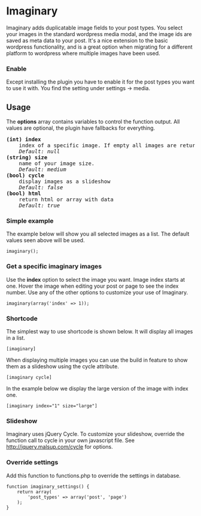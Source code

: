 # Imaginary
Imaginary adds duplicatable image fields to your post types. You select your images in the standard wordpress media modal, and the image ids are saved as meta data to your post. It's a nice extension to the basic wordpress functionality, and is a great option when migrating for a different platform to wordpress where multiple images have been used.

### Enable
Except installing the plugin you have to enable it for the post types you want to use it with. You find the setting under settings -> media.

## Usage
The <b>options</b> array contains variables to control the function output. All values are optional, the plugin have fallbacks for everything.

<pre>
<b>(int) index</b>
    index of a specific image. If empty all images are returned.
    <i>Default: null</i>
<b>(string) size</b>
    name of your image size.
    <i>Default: medium</i>
<b>(bool) cycle</b>
    display images as a slideshow
    <i>Default: false</i>
<b>(bool) html</b>
    return html or array with data
    <i>Default: true</i>
</pre>

### Simple example
The example below will show you all selected images as a list. The default values seen above will be used.
```
imaginary();
```

### Get a specific imaginary images
Use the <b>index</b> option to select the image you want. Image index starts at one. Hover the image when editing your post or page to see the index number. Use any of the other options to customize your use of Imaginary.
```
imaginary(array('index' => 1));
```

### Shortcode
The simplest way to use shortcode is shown below. It will display all images in a list.
```
[imaginary]
```

When displaying multiple images you can use the build in feature to show them as a slideshow using the cycle attribute.

```
[imaginary cycle]
```

In the example below we display the large version of the image with index one.
```
[imaginary index="1" size="large"]
```

### Slideshow
Imaginary uses jQuery Cycle. To customize your slideshow, override the function call to cycle in your own javascript file. See http://jquery.malsup.com/cycle for options.


### Override settings
Add this function to functions.php to override the settings in database.
```
function imaginary_settings() {
    return array(
        'post_types' => array('post', 'page')
    );
}
```